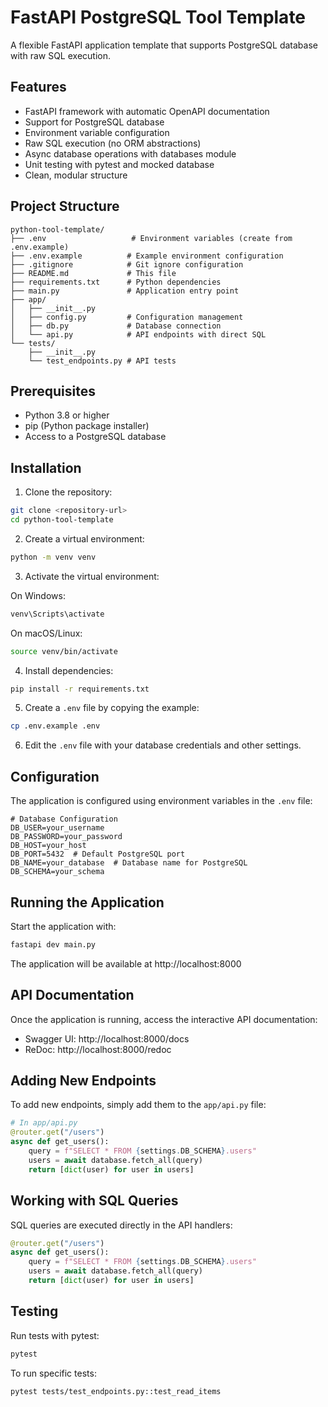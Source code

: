 # FastAPI PostgreSQL Tool Template

A flexible FastAPI application template that supports PostgreSQL database with raw SQL execution.

## Features

- FastAPI framework with automatic OpenAPI documentation
- Support for PostgreSQL database
- Environment variable configuration
- Raw SQL execution (no ORM abstractions)
- Async database operations with databases module
- Unit testing with pytest and mocked database
- Clean, modular structure

## Project Structure

```
python-tool-template/
├── .env                   # Environment variables (create from .env.example)
├── .env.example          # Example environment configuration
├── .gitignore            # Git ignore configuration
├── README.md             # This file
├── requirements.txt      # Python dependencies
├── main.py               # Application entry point
├── app/
│   ├── __init__.py
│   ├── config.py         # Configuration management
│   ├── db.py             # Database connection
│   └── api.py            # API endpoints with direct SQL
└── tests/
    ├── __init__.py
    └── test_endpoints.py # API tests
```

## Prerequisites

- Python 3.8 or higher
- pip (Python package installer)
- Access to a PostgreSQL database

## Installation

1. Clone the repository:

```bash
git clone <repository-url>
cd python-tool-template
```

2. Create a virtual environment:

```bash
python -m venv venv
```

3. Activate the virtual environment:

On Windows:

```bash
venv\Scripts\activate
```

On macOS/Linux:

```bash
source venv/bin/activate
```

4. Install dependencies:

```bash
pip install -r requirements.txt
```

5. Create a `.env` file by copying the example:

```bash
cp .env.example .env
```

6. Edit the `.env` file with your database credentials and other settings.

## Configuration

The application is configured using environment variables in the `.env` file:

```
# Database Configuration
DB_USER=your_username
DB_PASSWORD=your_password
DB_HOST=your_host
DB_PORT=5432  # Default PostgreSQL port
DB_NAME=your_database  # Database name for PostgreSQL
DB_SCHEMA=your_schema
```

## Running the Application

Start the application with:

```bash
fastapi dev main.py
```

The application will be available at http://localhost:8000

## API Documentation

Once the application is running, access the interactive API documentation:

- Swagger UI: http://localhost:8000/docs
- ReDoc: http://localhost:8000/redoc

## Adding New Endpoints

To add new endpoints, simply add them to the `app/api.py` file:

```python
# In app/api.py
@router.get("/users")
async def get_users():
    query = f"SELECT * FROM {settings.DB_SCHEMA}.users"
    users = await database.fetch_all(query)
    return [dict(user) for user in users]
```

## Working with SQL Queries

SQL queries are executed directly in the API handlers:

```python
@router.get("/users")
async def get_users():
    query = f"SELECT * FROM {settings.DB_SCHEMA}.users"
    users = await database.fetch_all(query)
    return [dict(user) for user in users]
```

## Testing

Run tests with pytest:

```bash
pytest
```

To run specific tests:

```bash
pytest tests/test_endpoints.py::test_read_items
```
